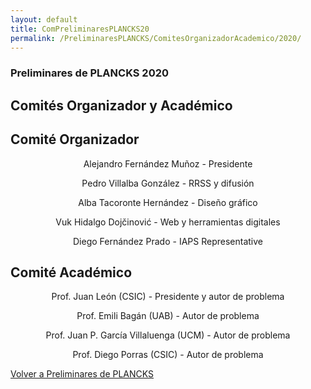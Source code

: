 ```yaml
---
layout: default
title: ComPreliminaresPLANCKS20
permalink: /PreliminaresPLANCKS/ComitesOrganizadorAcademico/2020/
---
```


<div class="no-pad-top" id="index-page">
  <div class="container">
        <h3 class="justify"><strong>Preliminares de PLANCKS 2020</strong></h3>
          <h2 class="justify"><strong>Comités Organizador y Académico</strong></h2>
    <div class="section">
      <div class="row">
        <div class="col s12 m6">
          <div class="icon-block">
            <h2 class="center">Comité Organizador</h2>
            <p align="center">Alejandro Fernández Muñoz - Presidente</p>
            <p align="center">Pedro Villalba González - RRSS y difusión</p>
            <p align="center">Alba Tacoronte Hernández - Diseño gráfico</p>
            <p align="center">Vuk Hidalgo Dojčinović - Web y herramientas digitales</p>
            <p align="center">Diego Fernández Prado - IAPS Representative</p>
          </div>
        </div>
        <div class="col s12 m6">
          <div class="icon-block">
            <h2 class="center">Comité Académico</h2>
            <p align="center">Prof. Juan León (CSIC) - Presidente y autor de problema</p>
            <p align="center">Prof. Emili Bagán (UAB) - Autor de problema</p>
            <p align="center">Prof. Juan P. García Villaluenga (UCM)  - Autor de problema</p>
            <p align="center">Prof. Diego Porras (CSIC) - Autor de problema</p>
          </div>
        </div>
      </div>
    </div>
  </div>
  <div class="container">
    <div class="section">
      <div class="row center">
        <a href="{{ site.url }}/PreliminaresPLANCKS/" id="about-button" class="btn-large waves-effect waves-light">Volver a Preliminares de PLANCKS</a>
      </div>
    </div>
  </div>  
</div>

